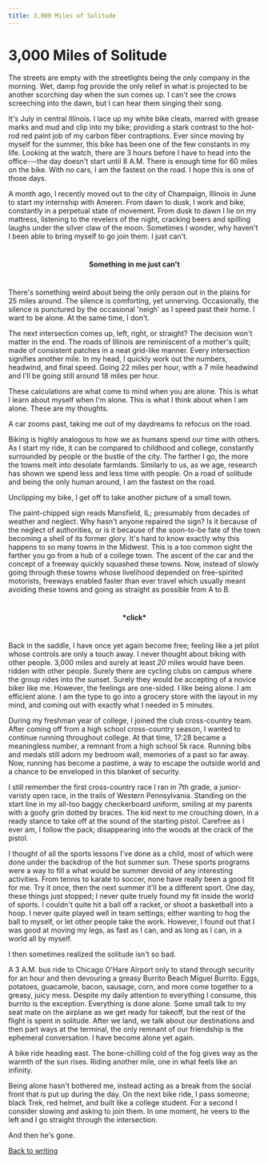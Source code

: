 ```yaml
---
title: 3,000 Miles of Solitude 
---
```

# 3,000 Miles of Solitude

The streets are empty with the streetlights being the only company in the morning. Wet, damp fog provide the only relief in what is projected to be another scorching day when the sun comes up. I can't see the crows screeching into the dawn, but I can hear them singing their song.  

It's July in central Illinois. I lace up my white bike cleats, marred with grease marks and mud and clip into my bike; providing a stark contrast to the hot-rod red paint job of my carbon fiber contraptions. Ever since moving by myself for the summer, this bike has been one of the few constants in my life. Looking at the watch, there are 3 hours before I have to head into the office---the day doesn't start until 8 A.M. There is enough time for 60 miles on the bike. With no cars, I am the fastest on the road. I hope this is one of those days. 

A month ago, I recently moved out to the city of Champaign, Illinois in June to start my internship with Ameren. From dawn to dusk, I work and bike, constantly in a perpetual state of movement. From dusk to dawn I lie on my mattress, listening to the revelers of the night, cracking beers and spilling laughs under the silver claw of the moon. Sometimes I wonder, why haven't I been able to bring myself to go join them. I just can't. 


**<p style="text-align: center; padding: 25px;">Something in me just can't</p>**


There's something weird about being the only person out in the plains for 25 miles around. The silence is comforting, yet unnerving. Occasionally, the silence is punctured by the occasional 'neigh' as I speed past their home. I want to be alone. At the same time, I don't. 

The next intersection comes up, left, right, or straight? The decision won't matter in the end. The roads of Illinois are reminiscent of a mother's quilt; made of consistent patches in a neat grid-like manner. Every intersection signifies another mile. In my head, I quickly work out the numbers, headwind, and final speed. Going 22 miles per hour, with a 7 mile headwind and I'll be going still around 18 miles per hour. 

These calculations are what come to mind when you are alone. This is what I learn about myself when I'm alone. This is what I think about when I am alone. These are my thoughts. 

A car zooms past, taking me out of my daydreams to refocus on the road.

Biking is highly analogous to how we as humans spend our time with others. As I start my ride, it can be compared to childhood and college, constantly surrounded by people or the bustle of the city. The farther I go, the more the towns melt into desolate farmlands. Similarly to us, as we age, research has shown we spend less and less time with people. On a road of solitude and being the only human around, I am the fastest on the road. 

Unclipping my bike, I get off to take another picture of a small town. 

The paint-chipped sign reads Mansfield, IL; presumably from decades of weather and neglect. Why hasn't anyone repaired the sign? Is it because of the neglect of authorities, or is it because of the soon-to-be fate of the town becoming a shell of its former glory. It's hard to know exactly why this happens to so many towns in the Midwest. This is a too common sight the farther you go from a hub of a college town. The ascent of the car and the concept of a freeway quickly squashed these towns. Now, instead of slowly going through these towns whose livelihood depended on free-spirited motorists, freeways enabled faster than ever travel which usually meant avoiding these towns and going as straight as possible from A to B.

**<p style="text-align: center; padding: 25px;">\*click\*</p>**

Back in the saddle, I have once yet again become free; feeling like a jet pilot whose controls are only a touch away. I never thought about biking with other people. 3,000 miles and surely at least *20* miles would have been ridden with other people. Surely there are cycling clubs on campus where the group rides into the sunset. Surely they would be accepting of a novice biker like me. However, the feelings are one-sided. I like being alone. I am efficient alone. I am the type to go into a grocery store with the layout in my mind, and coming out with exactly what I needed in 5 minutes. 

During my freshman year of college, I joined the club cross-country team. After coming off from a high school cross-country season, I wanted to continue running throughout college. At that time, 17:28 became a meaningless number, a remnant from a high school 5k race. Running bibs and medals still adorn my bedroom wall, memories of a past so far away. Now, running has become a pastime, a way to escape the outside world and a chance to be enveloped in this blanket of security. 

I still remember the first cross-country race I ran in 7th grade, a junior-varisty open race, in the trails of Western Pennsylvania. Standing on the start line in my all-too baggy checkerboard uniform, smiling at my parents with a goofy grin dotted by braces. The kid next to me crouching down, in a ready stance to take off at the sound of the starting pistol. Carefree as I ever am, I follow the pack; disappearing into the woods at the crack of the pistol. 

I thought of all the sports lessons I've done as a child, most of which were done under the backdrop of the hot summer sun. These sports programs were a way to fill a what would be summer devoid of any interesting activities. From tennis to karate to soccer, none have really been a good fit for me. Try it once, then the next summer it'll be a different sport. One day, these things just stopped; I never quite truely found my fit inside the world of sports. I couldn't quite hit a ball off a racket, or shoot a basketball into a hoop. I never quite played well in team settings; either wanting to hog the ball to myself, or let other people take the work. However, I found out that I was good at moving my legs, as fast as I can, and as long as I can, in a world all by myself. 

I then sometimes realized the solitude isn't so bad. 

A 3 A.M. bus ride to Chicago O'Hare Airport only to stand through security for an hour and then devouring a greasy Burrito Beach Miguel Burrito. Eggs, potatoes, guacamole, bacon, sausage, corn, and more come together to a greasy, juicy mess. Despite my daily attention to everything I consume, this burrito is the exception. Everything is done alone. Some small talk to my seat mate on the airplane as we get ready for takeoff, but the rest of the flight is spent in solitude. After we land, we talk about our destinations and then part ways at the terminal, the only remnant of our friendship is the ephemeral conversation. I have become alone yet again. 

A bike ride heading east. The bone-chilling cold of the fog gives way as the warmth of the sun rises. Riding another mile, one in what feels like an infinity. 

Being alone hasn't bothered me, instead acting as a break from the social front that is put up during the day. On the next bike ride, I pass someone; black Trek, red helmet, and built like a college student. For a second I consider slowing and asking to join them. In one moment, he veers to the left and I go straight through the intersection. 

And then he's gone. 

[Back to writing](../../blog)
